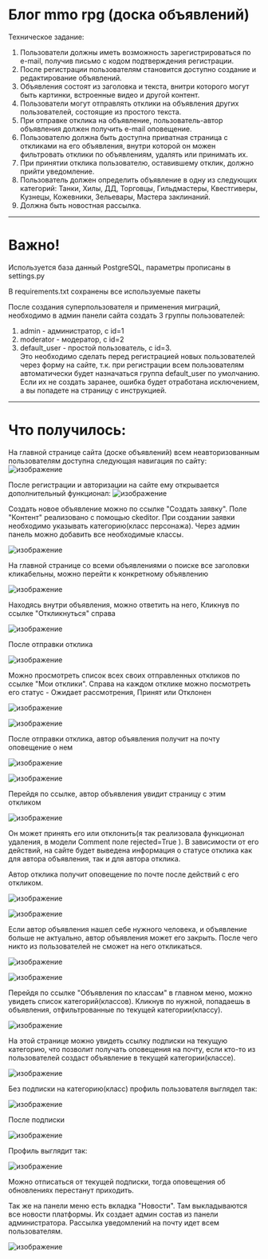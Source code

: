 # Блог mmo rpg (доска объявлений)

Техническое задание:

1) Пользователи должны иметь возможность зарегистрироваться по e-mail, получив письмо с кодом подтверждения регистрации.
2) После регистрации пользователям становится доступно создание и редактирование объявлений.
3) Объявления состоят из заголовка и текста, внитри которого могут быть картинки, встроенные видео и другой контент.
4) Пользователи могут отправлять отклики на объявления других пользователей, состоящие из простого текста.
5) При отправке отклика на объявление, пользователь-автор объявления должен получить e-mail оповещение.
6) Пользователю должна быть доступна приватная страница с откликами на его объявления, внутри которой он можен фильтровать отклики по объявлениям, удалять или принимать их.
7) При принятии отклика пользователю, оставившему отклик, должно прийти уведомление.
8) Пользователь должен определить объявление в одну из следующих категорий: Танки, Хилы, ДД, Торговцы, Гильдмастеры, Квестгиверы, Кузнецы, Кожевники, Зельевары, Мастера заклинаний.
9) Должна быть новостная рассылка.

---------------------------------------------------------------------------------------------------------------------

# Важно!

Используется база данный PostgreSQL, параметры прописаны в settings.py

В requirements.txt сохранены все используемые пакеты

После создания суперпользователя и применения миграций, необходимо в админ панели сайта создать 3 группы пользователей:
1) admin - администратор, с id=1
2) moderator - модератор, c id=2
3) default_user - простой пользователь, c id=3.   
Это необходимо сделать перед регистрацией новых пользователей через форму на сайте, т.к. при регистрации всем пользователям автоматически будет назначаться группа default_user по умолчанию. Если их не создать заранее, ошибка будет отработана исключением, а вы попадете на страницу с инструкцией.
---------------------------------------------------------------------------------------------------------------------

# Что получилось:

На главной странице сайта (доске объявлений) всем неавторизованным пользователям доступна следующая навигация по сайту:
![изображение](https://github.com/GalinaPimkina/mmo-blog/assets/133103137/2ec3663f-bedf-422a-bdbd-f4af58f046ac)

После регистрации и авторизации на сайте ему открывается дополнительный функционал:
![изображение](https://github.com/GalinaPimkina/mmo-blog/assets/133103137/4edc4150-4838-4c67-a273-feae4e3770a8)

Создать новое объявление можно по ссылке "Создать заявку". Поле "Контент" реализовано с помощью ckeditor.
При создании заявки необходимо указывать категорию(класс персонажа). Через админ панель можно добавить все необходимые классы.

![изображение](https://github.com/GalinaPimkina/mmo-blog/assets/133103137/14a68e66-cae5-40eb-9487-69cae86b1a51)

На главной странице со всеми объявлениями о поиске все заголовки кликабельны, можно перейти к конкретному объявлению

![изображение](https://github.com/GalinaPimkina/mmo-blog/assets/133103137/c3f81b4f-d911-4f13-ac3a-c129c9a19b4b)

Находясь внутри объявления, можно ответить на него, Кликнув по ссылке "Откликнуться" справа 

![изображение](https://github.com/GalinaPimkina/mmo-blog/assets/133103137/28ae5fd1-dfb8-4f84-85fa-58b80da40b75)

После отправки отклика 

![изображение](https://github.com/GalinaPimkina/mmo-blog/assets/133103137/02e48f6b-c726-496f-b1f4-a6faf99804ca)

Можно просмотреть список всех своих отправленных откликов по ссылке "Мои отклики". Справа на каждом отклике можно посмотреть его статус - Ожидает рассмотрения, Принят или Отклонен

![изображение](https://github.com/GalinaPimkina/mmo-blog/assets/133103137/5ac4edbe-5d92-40c3-bd83-3c1e646dd763)

![изображение](https://github.com/GalinaPimkina/mmo-blog/assets/133103137/818713c4-03e0-4fdc-a4ef-7bf434dfa192)

После отправки отклика, автор объявления получит на почту оповещение о нем

![изображение](https://github.com/GalinaPimkina/mmo-blog/assets/133103137/1afd0640-2258-4c42-8095-91932385dbca)

![изображение](https://github.com/GalinaPimkina/mmo-blog/assets/133103137/f2249847-a74a-4bde-a29a-3cc9e27a27e4)

Перейдя по ссылке, автор объявления увидит страницу с этим откликом

![изображение](https://github.com/GalinaPimkina/mmo-blog/assets/133103137/b68e3306-3e81-4611-8747-a810c186eaff)

Он может принять его или отклонить(я так реализовала функционал удаления, в модели Comment поле rejected=True ). В зависимости от его действий, на сайте будет выведена информация о статусе отклика как для автора объявления, так и для автора отклика.

Автор отклика получит оповещение по почте после действий с его откликом.

![изображение](https://github.com/GalinaPimkina/mmo-blog/assets/133103137/d4c149ec-a1c0-4cd3-bf41-9b7305777f9d)

![изображение](https://github.com/GalinaPimkina/mmo-blog/assets/133103137/b859502b-bdf5-4e81-a0e1-ec389833667f)

Если автор объявления нашел себе нужного человека, и объявление больше не актуально, автор объявления может его закрыть. После чего никто из пользователей не сможет на него откликаться. 

![изображение](https://github.com/GalinaPimkina/mmo-blog/assets/133103137/07899bd6-58ff-451d-9f4c-905773a60129)

![изображение](https://github.com/GalinaPimkina/mmo-blog/assets/133103137/20fc3942-78c2-4d79-b98b-781709d29f47)

Перейдя по ссылке "Объявления по классам" в главном меню, можно увидеть список категорий(классов). Кликнув по нужной, попадаешь в объявления, отфильтрованные по текущей категории(классу). 

![изображение](https://github.com/GalinaPimkina/mmo-blog/assets/133103137/82cfcb00-e921-407a-a478-7150a3cd55ed)

На этой странице можно увидеть ссылку подписки на текущую категорию, что позволит получать оповещения на почту, если кто-то из пользователей создаст объявление в текущей категории(классе).

![изображение](https://github.com/GalinaPimkina/mmo-blog/assets/133103137/a243353b-50e2-4a6b-9ba8-582cc28207e0)

Без подписки на категорию(класс) профиль пользователя выглядел так:

![изображение](https://github.com/GalinaPimkina/mmo-blog/assets/133103137/9f00c05a-6d22-4598-a706-1fbebfb6896e)

После подписки

![изображение](https://github.com/GalinaPimkina/mmo-blog/assets/133103137/5ec94945-d47c-4bc8-95a1-b883016420f9)

Профиль выглядит так:

![изображение](https://github.com/GalinaPimkina/mmo-blog/assets/133103137/b3a7d80a-d6f5-4cbb-b326-e9eff7241654)

Можно отписаться от текущей подписки, тогда оповещения об обновлениях перестанут приходить.

Так же на панели меню есть вкладка "Новости". Там выкладываются все новости платформы. Их создает админ состав из панели администратора. Рассылка уведомлений на почту идет всем пользователям.

![изображение](https://github.com/GalinaPimkina/mmo-blog/assets/133103137/78a22e2f-f353-49e9-a1fa-7d7781a4c5ac)






















